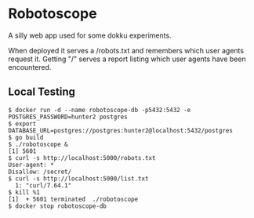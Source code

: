 # Robotoscope

A silly web app used for some dokku experiments.

When deployed it serves a /robots.txt and remembers which user agents
request it. Getting "/" serves a report listing which user agents have
been encountered.


## Local Testing

```shell
$ docker run -d --name robotoscope-db -p5432:5432 -e POSTGRES_PASSWORD=hunter2 postgres
$ export DATABASE_URL=postgres://postgres:hunter2@localhost:5432/postgres
$ go build
$ ./robotoscope &
[1] 5601
$ curl -s http://localhost:5000/robots.txt
User-agent: *
Disallow: /secret/
$ curl -s http://localhost:5000/list.txt
  1: "curl/7.64.1"
$ kill %1
[1]  + 5601 terminated  ./robotoscope
$ docker stop robotoscope-db
```

